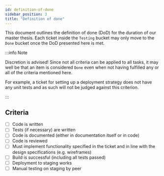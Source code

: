 ```yaml
---
id: definition-of-done
sidebar_position: 3
title: "Definition of done"
---
```


This document outlines the definition of done (DoD) for the duration of our master thesis. Each ticket inside
the `Testing` bucket may only move to the `Done` bucket once the DoD presented here is met.

:::info Note

Discretion is advised! Since not all criteria can be applied to all tasks, it may well be that an item is
considered `Done` even when not having fulfilled any or all of the criteria mentioned here.

For example, a ticket for setting up a deployment strategy does not have any unit tests and as such will not be judged
against this criterion.

:::

## Criteria

- [ ] Code is written
- [ ] Tests (if necessary) are written
- [ ] Code is documented (either in documentation itself or in code)
- [ ] Code is reviewed
- [ ] Must implement functionality specified in the ticket and in line with the design specifications (e.g. wireframes)
- [ ] Build is successful (including all tests passed)
- [ ] Deployment to staging works
- [ ] Manual testing on staging by peer
